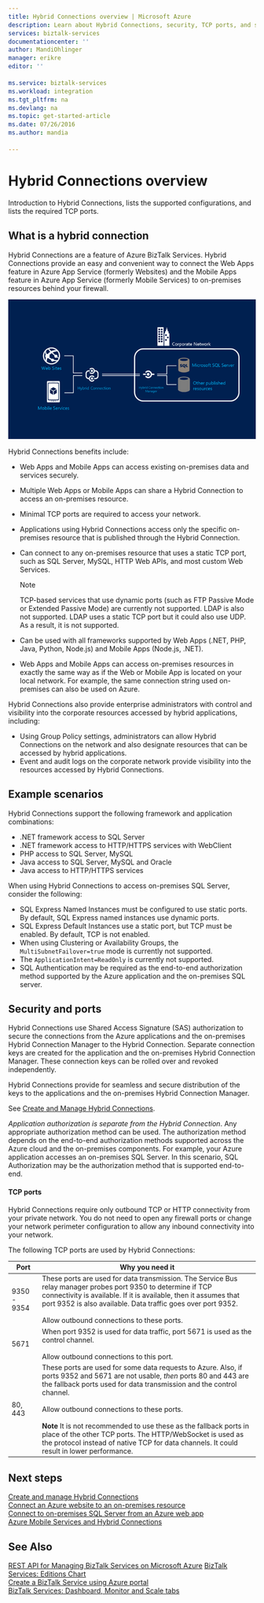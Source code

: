 ```yaml
---
title: Hybrid Connections overview | Microsoft Azure
description: Learn about Hybrid Connections, security, TCP ports, and supported configurations. MABS, WABS.
services: biztalk-services
documentationcenter: ''
author: MandiOhlinger
manager: erikre
editor: ''

ms.service: biztalk-services
ms.workload: integration
ms.tgt_pltfrm: na
ms.devlang: na
ms.topic: get-started-article
ms.date: 07/26/2016
ms.author: mandia

---
```

# Hybrid Connections overview
Introduction to Hybrid Connections, lists the supported configurations, and lists the required TCP ports.

## What is a hybrid connection
Hybrid Connections are a feature of Azure BizTalk Services. Hybrid Connections provide an easy and convenient way to connect the Web Apps feature in Azure App Service (formerly Websites) and the Mobile Apps feature in Azure App Service (formerly Mobile Services) to on-premises resources behind your firewall.

![Hybrid Connections](./media/integration-hybrid-connection-overview/WABS_HybridConnectionImage.png)

Hybrid Connections benefits include:

* Web Apps and Mobile Apps can access existing on-premises data and services securely.
* Multiple Web Apps or Mobile Apps can share a Hybrid Connection to access an on-premises resource.
* Minimal TCP ports are required to access your network.
* Applications using Hybrid Connections access only the specific on-premises resource that is published through the Hybrid Connection.
* Can connect to any on-premises resource that uses a static TCP port, such as SQL Server, MySQL, HTTP Web APIs, and most custom Web Services.
  
  > [!NOTE]
  > TCP-based services that use dynamic ports (such as FTP Passive Mode or Extended Passive Mode) are currently not supported. LDAP is also not supported. LDAP uses a static TCP port but it could also use UDP. As a result, it is not supported.
  > 
* Can be used with all frameworks supported by Web Apps (.NET, PHP, Java, Python, Node.js) and Mobile Apps (Node.js, .NET).
* Web Apps and Mobile Apps can access on-premises resources in exactly the same way as if the Web or Mobile App is located on your local network. For example, the same connection string used on-premises can also be used on Azure.

Hybrid Connections also provide enterprise administrators with control and visibility into the corporate resources accessed by hybrid applications, including:

* Using Group Policy settings, administrators can allow Hybrid Connections on the network and also designate resources that can be accessed by hybrid applications.
* Event and audit logs on the corporate network provide visibility into the resources accessed by Hybrid Connections.

## Example scenarios
Hybrid Connections support the following framework and application combinations:

* .NET framework access to SQL Server
* .NET framework access to HTTP/HTTPS services with WebClient
* PHP access to SQL Server, MySQL
* Java access to SQL Server, MySQL and Oracle
* Java access to HTTP/HTTPS services

When using Hybrid Connections to access on-premises SQL Server, consider the following:

* SQL Express Named Instances must be configured to use static ports. By default, SQL Express named instances use dynamic ports.
* SQL Express Default Instances use a static port, but TCP must be enabled. By default, TCP is not enabled.
* When using Clustering or Availability Groups, the `MultiSubnetFailover=true` mode is currently not supported.
* The `ApplicationIntent=ReadOnly` is currently not supported.
* SQL Authentication may be required as the end-to-end authorization method supported by the Azure application and the on-premises SQL server.

## Security and ports
Hybrid Connections use Shared Access Signature (SAS) authorization to secure the connections from the Azure applications and the on-premises Hybrid Connection Manager to the Hybrid Connection. Separate connection keys are created for the application and the on-premises Hybrid Connection Manager. These connection keys can be rolled over and revoked independently.

Hybrid Connections provide for seamless and secure distribution of the keys to the applications and the on-premises Hybrid Connection Manager.

See [Create and Manage Hybrid Connections](integration-hybrid-connection-create-manage.md).

*Application authorization is separate from the Hybrid Connection*. Any appropriate authorization method can be used. The authorization method depends on the end-to-end authorization methods supported across the Azure cloud and the on-premises components. For example, your Azure application accesses an on-premises SQL Server. In this scenario, SQL Authorization may be the authorization method that is supported end-to-end.

#### TCP ports
Hybrid Connections require only outbound TCP or HTTP connectivity from your private network. You do not need to open any firewall ports or change your network perimeter configuration to allow any inbound connectivity into your network.

The following TCP ports are used by Hybrid Connections:

| Port | Why you need it |
| --- | --- |
| 9350 - 9354 |These ports are used for data transmission. The Service Bus relay manager probes port 9350 to determine if TCP connectivity is available. If it is available, then it assumes that port 9352 is also available. Data traffic goes over port 9352. <br/><br/>Allow outbound connections to these ports. |
| 5671 |When port 9352 is used for data traffic, port 5671 is used as the control channel. <br/><br/>Allow outbound connections to this port. |
| 80, 443 |These ports are used for some data requests to Azure. Also, if ports 9352 and 5671 are not usable, *then* ports 80 and 443 are the fallback ports used for data transmission and the control channel.<br/><br/>Allow outbound connections to these ports. <br/><br/>**Note** It is not recommended to use these as the fallback ports in place of the other TCP ports. The HTTP/WebSocket is used as the protocol instead of native TCP for data channels. It could result in lower performance. |

## Next steps
[Create and manage Hybrid Connections](integration-hybrid-connection-create-manage.md)<br/>
[Connect an Azure website to an on-premises resource](../app-service-web/web-sites-hybrid-connection-get-started.md)<br/>
[Connect to on-premises SQL Server from an Azure web app](../app-service-web/web-sites-hybrid-connection-connect-on-premises-sql-server.md)<br/>
[Azure Mobile Services and Hybrid Connections](../mobile-services/mobile-services-dotnet-backend-hybrid-connections-get-started.md)

## See Also
[REST API for Managing BizTalk Services on Microsoft Azure](http://msdn.microsoft.com/library/azure/dn232347.aspx)
[BizTalk Services: Editions Chart](biztalk-editions-feature-chart.md)<br/>
[Create a BizTalk Service using Azure portal](biztalk-provision-services.md)<br/>
[BizTalk Services: Dashboard, Monitor and Scale tabs](biztalk-dashboard-monitor-scale-tabs.md)<br/>

[HCImage]: ./media/integration-hybrid-connection-overview/WABS_HybridConnectionImage.png
[HybridConnectionTab]: ./media/integration-hybrid-connection-overview/WABS_HybridConnectionTab.png
[HCOnPremSetup]: ./media/integration-hybrid-connection-overview/WABS_HybridConnectionOnPremSetup.png
[HCManageConnection]: ./media/integration-hybrid-connection-overview/WABS_HybridConnectionManageConn.png
